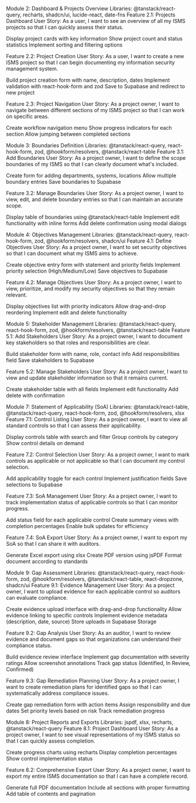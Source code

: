 Module 2: Dashboard & Projects Overview
Libraries: @tanstack/react-query, recharts, shadcn/ui, lucide-react, date-fns
Feature 2.1: Projects Dashboard
User Story: As a user, I want to see an overview of all my ISMS projects so that I can quickly assess their status.

Display project cards with key information
Show project count and status statistics
Implement sorting and filtering options

Feature 2.2: Project Creation
User Story: As a user, I want to create a new ISMS project so that I can begin documenting my information security management system.

Build project creation form with name, description, dates
Implement validation with react-hook-form and zod
Save to Supabase and redirect to new project

Feature 2.3: Project Navigation
User Story: As a project owner, I want to navigate between different sections of my ISMS project so that I can work on specific areas.

Create workflow navigation menu
Show progress indicators for each section
Allow jumping between completed sections

Module 3: Boundaries Definition
Libraries: @tanstack/react-query, react-hook-form, zod, @hookform/resolvers, @tanstack/react-table
Feature 3.1: Add Boundaries
User Story: As a project owner, I want to define the scope boundaries of my ISMS so that I can clearly document what's included.

Create form for adding departments, systems, locations
Allow multiple boundary entries
Save boundaries to Supabase

Feature 3.2: Manage Boundaries
User Story: As a project owner, I want to view, edit, and delete boundary entries so that I can maintain an accurate scope.

Display table of boundaries using @tanstack/react-table
Implement edit functionality with inline forms
Add delete confirmation using modal dialogs

Module 4: Objectives Management
Libraries: @tanstack/react-query, react-hook-form, zod, @hookform/resolvers, shadcn/ui
Feature 4.1: Define Objectives
User Story: As a project owner, I want to set security objectives so that I can document what my ISMS aims to achieve.

Create objective entry form with statement and priority fields
Implement priority selection (High/Medium/Low)
Save objectives to Supabase

Feature 4.2: Manage Objectives
User Story: As a project owner, I want to view, prioritize, and modify my security objectives so that they remain relevant.

Display objectives list with priority indicators
Allow drag-and-drop reordering
Implement edit and delete functionality

Module 5: Stakeholder Management
Libraries: @tanstack/react-query, react-hook-form, zod, @hookform/resolvers, @tanstack/react-table
Feature 5.1: Add Stakeholders
User Story: As a project owner, I want to document key stakeholders so that roles and responsibilities are clear.

Build stakeholder form with name, role, contact info
Add responsibilities field
Save stakeholders to Supabase

Feature 5.2: Manage Stakeholders
User Story: As a project owner, I want to view and update stakeholder information so that it remains current.

Create stakeholder table with all fields
Implement edit functionality
Add delete with confirmation

Module 7: Statement of Applicability (SoA)
Libraries: @tanstack/react-table, @tanstack/react-query, react-hook-form, zod, @hookform/resolvers, xlsx
Feature 7.1: Control Listing
User Story: As a project owner, I want to view all standard controls so that I can assess their applicability.

Display controls table with search and filter
Group controls by category
Show control details on demand

Feature 7.2: Control Selection
User Story: As a project owner, I want to mark controls as applicable or not applicable so that I can document my control selection.

Add applicability toggle for each control
Implement justification fields
Save selections to Supabase

Feature 7.3: SoA Management
User Story: As a project owner, I want to track implementation status of applicable controls so that I can monitor progress.

Add status field for each applicable control
Create summary views with completion percentages
Enable bulk updates for efficiency

Feature 7.4: SoA Export
User Story: As a project owner, I want to export my SoA so that I can share it with auditors.

Generate Excel export using xlsx
Create PDF version using jsPDF
Format document according to standards

Module 9: Gap Assessment
Libraries: @tanstack/react-query, react-hook-form, zod, @hookform/resolvers, @tanstack/react-table, react-dropzone, shadcn/ui
Feature 9.1: Evidence Management
User Story: As a project owner, I want to upload evidence for each applicable control so auditors can evaluate compliance.

Create evidence upload interface with drag-and-drop functionality
Allow evidence linking to specific controls
Implement evidence metadata (description, date, source)
Store uploads in Supabase Storage

Feature 9.2: Gap Analysis
User Story: As an auditor, I want to review evidence and document gaps so that organizations can understand their compliance status.

Build evidence review interface
Implement gap documentation with severity ratings
Allow screenshot annotations
Track gap status (Identified, In Review, Confirmed)

Feature 9.3: Gap Remediation Planning
User Story: As a project owner, I want to create remediation plans for identified gaps so that I can systematically address compliance issues.

Create gap remediation form with action items
Assign responsibility and due dates
Set priority levels based on risk
Track remediation progress

Module 8: Project Reports and Exports
Libraries: jspdf, xlsx, recharts, @tanstack/react-query
Feature 8.1: Project Dashboard
User Story: As a project owner, I want to see visual representations of my ISMS status so that I can quickly assess completion.

Create progress charts using recharts
Display completion percentages
Show control implementation status

Feature 8.2: Comprehensive Export
User Story: As a project owner, I want to export my entire ISMS documentation so that I can have a complete record.

Generate full PDF documentation
Include all sections with proper formatting
Add table of contents and pagination
